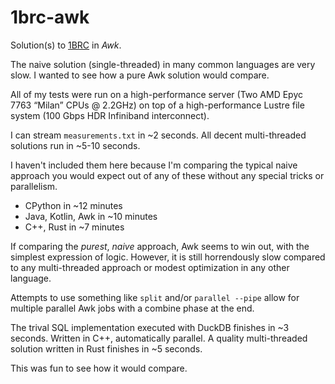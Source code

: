 1brc-awk
========

Solution(s) to [1BRC](https://1brc.dev) in _Awk_.

The naive solution (single-threaded) in many common languages are very slow.
I wanted to see how a pure Awk solution would compare.

All of my tests were run on
a high-performance server (Two AMD Epyc 7763 “Milan” CPUs @ 2.2GHz) on top of
a high-performance Lustre file system (100 Gbps HDR Infiniband interconnect).

I can stream `measurements.txt` in ~2 seconds.
All decent multi-threaded solutions run in ~5-10 seconds.

I haven't included them here because I'm comparing the typical naive approach
you would expect out of any of these without any special tricks or parallelism.

* CPython in ~12 minutes
* Java, Kotlin, Awk in ~10 minutes
* C++, Rust in ~7 minutes

If comparing the _purest_, _naive_ approach, Awk seems to win out, with
the simplest expression of logic. However, it is still horrendously slow
compared to any multi-threaded approach or modest optimization in any other
language.

Attempts to use something like `split` and/or `parallel --pipe` allow
for multiple parallel Awk jobs with a combine phase at the end.

The trival SQL implementation executed with DuckDB finishes in ~3 seconds.
Written in C++, automatically parallel. A quality multi-threaded solution
written in Rust finishes in ~5 seconds.

This was fun to see how it would compare.

